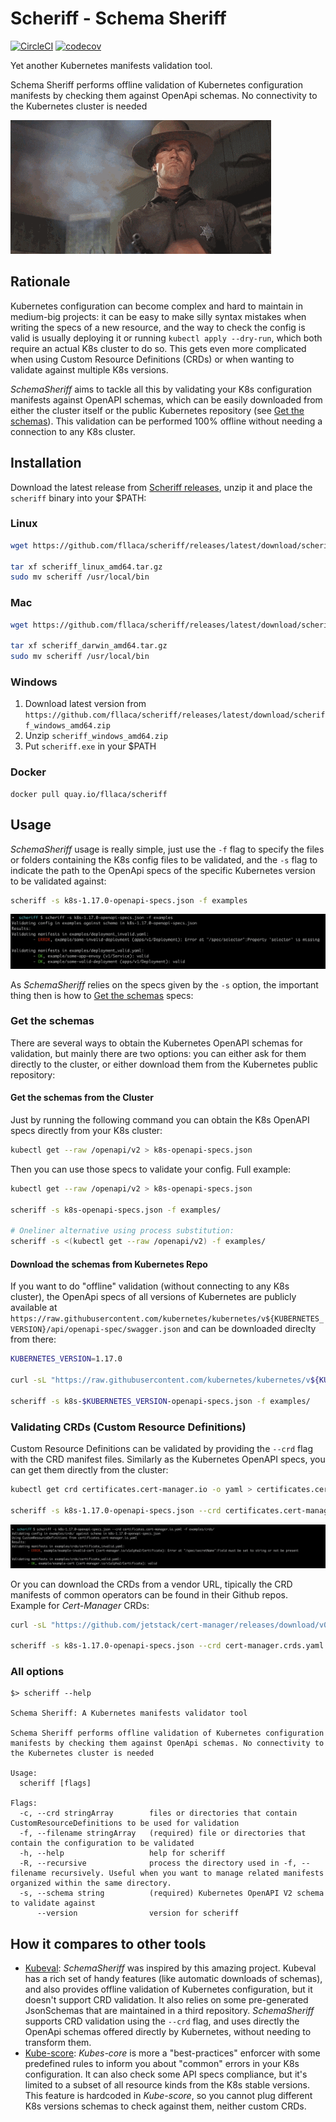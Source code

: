 # Scheriff - Schema Sheriff

[![CircleCI](https://circleci.com/gh/fllaca/scheriff/tree/master.svg?style=svg)](https://circleci.com/gh/fllaca/scheriff/tree/master)
[![codecov](https://codecov.io/gh/fllaca/scheriff/branch/master/graph/badge.svg)](https://codecov.io/gh/fllaca/scheriff)

Yet another Kubernetes manifests validation tool.

Schema Sheriff performs offline validation of Kubernetes configuration manifests by checking them against OpenApi schemas. No connectivity to the Kubernetes cluster is needed

![Scheriff](img/scheriff.gif "Clint")

## Rationale

Kubernetes configuration can become complex and hard to maintain in medium-big projects: it can be easy to make silly syntax mistakes when writing the specs of a new resource, and the way to check the config is valid is usually deploying it or running `kubectl apply --dry-run`, which both require an actual K8s cluster to do so. This gets even more complicated when using Custom Resource Definitions (CRDs) or when wanting to validate against multiple K8s versions.

_SchemaSheriff_ aims to tackle all this by validating your K8s configuration manifests against OpenAPI schemas, which can be easily downloaded from either the cluster itself or the public Kubernetes repository (see [Get the schemas](#get-the-schemas)). This validation can be performed 100% offline without needing a connection to any K8s cluster.

## Installation

Download the latest release from [Scheriff releases](https://github.com/fllaca/scheriff/releases), unzip it and place the `scheriff` binary into your $PATH:

### Linux

```bash
wget https://github.com/fllaca/scheriff/releases/latest/download/scheriff_linux_amd64.tar.gz

tar xf scheriff_linux_amd64.tar.gz
sudo mv scheriff /usr/local/bin
```

### Mac

```bash
wget https://github.com/fllaca/scheriff/releases/latest/download/scheriff_darwin_amd64.tar.gz

tar xf scheriff_darwin_amd64.tar.gz
sudo mv scheriff /usr/local/bin
```

### Windows

1. Download latest version from `https://github.com/fllaca/scheriff/releases/latest/download/scheriff_windows_amd64.zip`
2. Unzip `scheriff_windows_amd64.zip`
3. Put `scheriff.exe` in your $PATH

### Docker

```
docker pull quay.io/fllaca/scheriff
```

## Usage

_SchemaSheriff_ usage is really simple, just use the `-f` flag to specify the files or folders containing the K8s config files to be validated, and the `-s` flag to indicate the path to the OpenApi specs of the specific Kubernetes version to be validated against:

```bash
scheriff -s k8s-1.17.0-openapi-specs.json -f examples
```

![screenshot](img/screenshot.png)

As _SchemaSheriff_ relies on the specs given by the `-s` option, the important thing then is how to [Get the schemas](#get-the-schemas) specs:

### Get the schemas

There are several ways to obtain the Kubernetes OpenAPI schemas for validation, but mainly there are two options: you can either ask for them directly to the cluster, or either download them from the Kubernetes public repository:

#### Get the schemas from the Cluster

Just by running the following command you can obtain the K8s OpenAPI specs directly from your K8s cluster:

```bash
kubectl get --raw /openapi/v2 > k8s-openapi-specs.json
```

Then you can use those specs to validate your config. Full example:

```bash
kubectl get --raw /openapi/v2 > k8s-openapi-specs.json

scheriff -s k8s-openapi-specs.json -f examples/

# Oneliner alternative using process substitution:
scheriff -s <(kubectl get --raw /openapi/v2) -f examples/
```


#### Download the schemas from Kubernetes Repo

If you want to do "offline" validation (without connecting to any K8s cluster), the OpenApi specs of all versions of Kubernetes are publicly available at `https://raw.githubusercontent.com/kubernetes/kubernetes/v${KUBERNETES_VERSION}/api/openapi-spec/swagger.json` and can be downloaded direclty from there:


```bash
KUBERNETES_VERSION=1.17.0

curl -sL "https://raw.githubusercontent.com/kubernetes/kubernetes/v${KUBERNETES_VERSION}/api/openapi-spec/swagger.json" > k8s-$KUBERNETES_VERSION-openapi-specs.json

scheriff -s k8s-$KUBERNETES_VERSION-openapi-specs.json -f examples/
```

### Validating CRDs (Custom Resource Definitions)

Custom Resource Definitions can be validated by providing the `--crd` flag with the CRD manifest files. Similarly as the Kubernetes OpenAPI specs, you can get them directly from the cluster:

```bash
kubectl get crd certificates.cert-manager.io -o yaml > certificates.cert-manager.io.yaml

scheriff -s k8s-1.17.0-openapi-specs.json --crd certificates.cert-manager.io.yaml -f examples/crds/
```

![screenshot-crds](img/screenshot-crds.png)

Or you can download the CRDs from a vendor URL, tipically the CRD manifests of common operators can be found in their Github repos. Example for _Cert-Manager_ CRDs:

```bash
curl -sL "https://github.com/jetstack/cert-manager/releases/download/v0.16.1/cert-manager.crds.yaml" > cert-manager.crds.yaml

scheriff -s k8s-1.17.0-openapi-specs.json --crd cert-manager.crds.yaml -f examples/crds/
```

### All options

```
$> scheriff --help

Schema Sheriff: A Kubernetes manifests validator tool

Schema Sheriff performs offline validation of Kubernetes configuration manifests by checking them against OpenApi schemas. No connectivity to the Kubernetes cluster is needed

Usage:
  scheriff [flags]

Flags:
  -c, --crd stringArray        files or directories that contain CustomResourceDefinitions to be used for validation
  -f, --filename stringArray   (required) file or directories that contain the configuration to be validated
  -h, --help                   help for scheriff
  -R, --recursive              process the directory used in -f, --filename recursively. Useful when you want to manage related manifests organized within the same directory.
  -s, --schema string          (required) Kubernetes OpenAPI V2 schema to validate against
      --version                version for scheriff

```

## How it compares to other tools

* [Kubeval](https://github.com/instrumenta/kubeval/): _SchemaSheriff_ was inspired by this amazing project. Kubeval has a rich set of handy features (like automatic downloads of schemas), and also provides offline validation of Kubernetes configuration, but it doesn't support CRD validation. It also relies on some pre-generated JsonSchemas that are maintained in a third repository. _SchemaSheriff_ supports CRD validation using the `--crd` flag, and uses directly the OpenApi schemas offered directly by Kubernetes, without needing to transform them.
* [Kube-score](https://github.com/zegl/kube-score): _Kubes-core_ is more a "best-practices" enforcer with some predefined rules to inform you about "common" errors in your K8s configuration. It can also check some API specs compliance, but it's limited to a subset of all resource kinds from the K8s stable versions. This feature is hardcoded in _Kube-score_, so you cannot plug different K8s versions schemas to check against them, neither custom CRDs.

